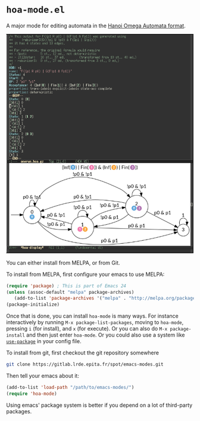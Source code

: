# `hoa-mode.el`

A major mode for editing automata in the [Hanoi Omega Automata
format](http://adl.github.io/hoaf/).

![screenshot](hoa-mode.png)

You can either install from MELPA, or from Git.

To install from MELPA, first configure your emacs to use MELPA:

```lisp
(require 'package) ; This is part of Emacs 24
(unless (assoc-default "melpa" package-archives)
   (add-to-list 'package-archives '("melpa" . "http://melpa.org/packages/") t))
(package-initialize)
```

Once that is done, you can install `hoa-mode` is many ways.  For
instance interactively by running `M-x package-list-packages`, moving
to `hoa-mode`, pressing `i` (for install), and `x` (for execute).  Or
you can also do `M-x package-install` and then just enter `hoa-mode`.
Or you could also use a system like
[`use-package`](https://github.com/jwiegley/use-package) in your
config file.

To install from git, first checkout the git repository somewhere

```sh
git clone https://gitlab.lrde.epita.fr/spot/emacs-modes.git
```

Then tell your emacs about it:

```lisp
(add-to-list 'load-path "/path/to/emacs-modes/")
(require 'hoa-mode)
```

Using emacs' package system is better if you depend on a lot of
third-party packages.
